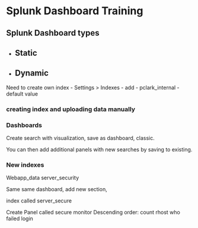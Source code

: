# Splunk Dashboard Training

## Splunk Dashboard types
  - Static
    - 
  - Dynamic
    - 
  
  Need to create own index
    - Settings > Indexes
	  - add
	  - pclark_internal
      - default value
### creating index and uploading data manually


### Dashboards
  Create search with visualization, save as dashboard, classic. 
  
  You can then add additional panels with new searches by saving to existing. 
  
  
### New indexes
  Webapp_data
  server_security


Same same dashboard,  add new section,  

index called server_secure

Create Panel called secure monitor
Descending order: count rhost who failed login
